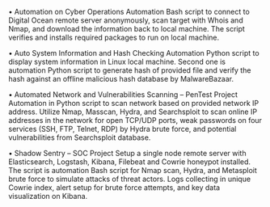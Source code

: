 • Automation on Cyber Operations
Automation Bash script to connect to Digital Ocean remote server anonymously,
scan target with Whois and Nmap, and download the information back to local machine.
The script verifies and installs required packages to run on local machine.

• Auto System Information and Hash Checking
Automation Python script to display system information in Linux local machine.
Second one is automation Python script to generate hash of provided file and verify
the hash against an offline malicious hash database by MalwareBazaar.

• Automated Network and Vulnerabilities Scanning – PenTest Project
Automation in Python script to scan network based on provided network IP
address. Utilize Nmap, Masscan, Hydra, and Searchsploit to scan online IP addresses in
the network for open TCP/UDP ports, weak passwords on four services (SSH, FTP, Telnet,
RDP) by Hydra brute force, and potential vulnerabilities from Searchsploit database.

• Shadow Sentry – SOC Project
Setup a single node remote server with Elasticsearch, Logstash, Kibana, Filebeat and
Cowrie honeypot installed. The script is automation Bash script for Nmap scan, Hydra, and
Metasploit brute force to simulate attacks of threat actors. Logs collecting in unique
Cowrie index, alert setup for brute force attempts, and key data visualization on Kibana.
